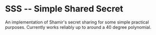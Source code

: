 # SSS -- Simple Shared Secret

An implementation of Shamir's secret sharing for some simple practical purposes. Currently works reliably up to around a 40 degree polynomial.
